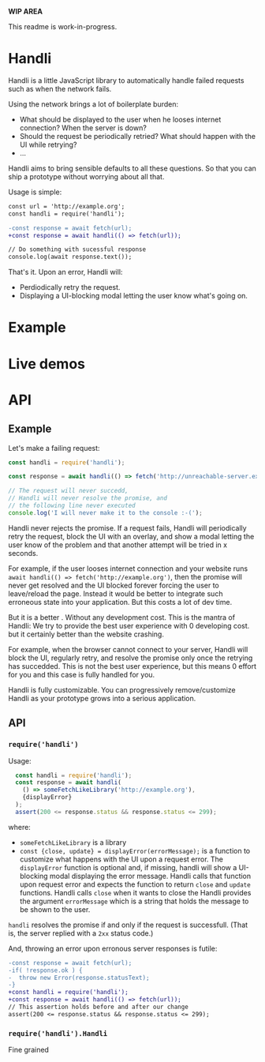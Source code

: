 **WIP AREA**

This readme is work-in-progress.

# Handli

Handli is a little JavaScript library to automatically handle failed requests such as when the network fails.

Using the network brings a lot of boilerplate burden:
 - What should be displayed to the user when he looses internet connection? When the server is down?
 - Should the request be periodically retried? What should happen with the UI while retrying?
 - ...

Handli aims to bring sensible defaults to all these questions.
So that you can ship a prototype without worrying about all that.

Usage is simple:

~~~diff
const url = 'http://example.org';
const handli = require('handli');

-const response = await fetch(url);
+const response = await handli(() => fetch(url));

// Do something with sucessful response
console.log(await response.text());
~~~

That's it.
Upon an error, Handli will:
 - Perdiodically retry the request.
 - Displaying a UI-blocking modal letting the user know what's going on.

# Example
# Live demos
# API

## Example

Let's make a failing request:

~~~js
const handli = require('handli');

const response = await handli(() => fetch('http://unreachable-server.example.org'));

// The request will never succedd,
// Handli will never resolve the promise, and
// the following line never executed
console.log('I will never make it to the console :-(');
~~~

Handli never rejects the promise.
If a request fails,
Handli will periodically retry the request,
block the UI with an overlay,
and show a modal letting the user know of the problem and that another attempt will be tried in x seconds.

For example,
if the user looses internet connection and your website runs `await handli(() => fetch('http://example.org')`,
then the promise will never get resolved and the UI blocked forever forcing the user to leave/reload the page.
Instead it would be better to integrate such erroneous state into your application.
But this costs a lot of dev time.

But it is a better . Without any development cost.
This is the mantra of Handli:
We try to provide the best user experience with 0 developing cost.
but it certainly better than the website crashing.

For example, when the browser cannot connect to your server,
Handli will block the UI, regularly retry, and resolve the promise only once the retrying has succedded.
This is not the best user experience, but this means 0 effort for you
and this case is fully handled for you.

Handli is fully customizable.
You can progressively remove/customize Handli as your prototype grows into a serious application.

## API

### `require('handli')`

Usage:
~~~js
  const handli = require('handli');
  const response = await handli(
    () => someFetchLikeLibrary('http://example.org'),
    {displayError}
  );
  assert(200 <= response.status && response.status <= 299);
~~~

where:
 - `someFetchLikeLibrary` is a library
 - `const {close, update} = displayError(errorMessage);` is a function to customize what happens with the UI upon a request error.
    The `displayError` function is optional and, if missing, handli will show a UI-blocking modal displaying the error message.
    Handli calls that function upon request error and expects the function to return `close` and `update` functions.
    Handli calls `close` when it wants to close the 
    Handli provides the argument `errorMessage` which is a string that holds the message to be shown to the user.

`handli` resolves the promise if and only if the request is successfull.
(That is, the server replied with a `2xx` status code.)

And, throwing an error upon erronous server responses is futile:
~~~diff
-const response = await fetch(url);
-if( !response.ok ) {
-  throw new Error(response.statusText);
-}
+const handli = require('handli');
+const response = await handli(() => fetch(url));
// This assertion holds before and after our change
assert(200 <= response.status && response.status <= 299);
~~~

### `require('handli').Handli`

Fine grained
